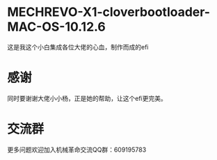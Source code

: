 # MECHREVO-X1-cloverbootloader-MAC-OS-10.12.6
这是我这个小白集成各位大佬的心血，制作而成的efi

# 感谢
同时要谢谢大佬小小杨，正是她的帮助，让这个efi更完美。
# 交流群
更多问题欢迎加入机械革命交流QQ群：609195783

